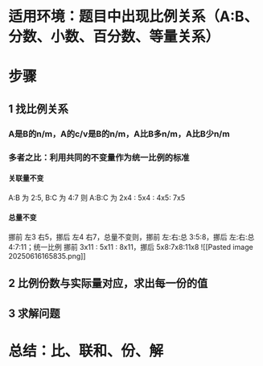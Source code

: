 # 适用环境：题目中出现比例关系（A:B、分数、小数、百分数、等量关系）
# 步骤
## 1 找比例关系
### A是B的n/m，A的c/v是B的n/m，A比B多n/m，A比B少n/m
### 多者之比：利用共同的不变量作为统一比例的标准
#### 关联量不变
A:B 为 2:5, B:C 为 4:7 则 A:B:C 为 2x4 : 5x4 : 4x5: 7x5
#### 总量不变
挪前 左3 右5，挪后 左4 右7，总量不变则，挪前 左:右:总 3:5:8，挪后 左:右:总 4:7:11；统一比例 挪前 3x11 : 5x11 : 8x11，挪后 5x8:7x8:11x8
![[Pasted image 20250616165835.png]]
## 2 比例份数与实际量对应，求出每一份的值
## 3 求解问题

# 总结：比、联和、份、解